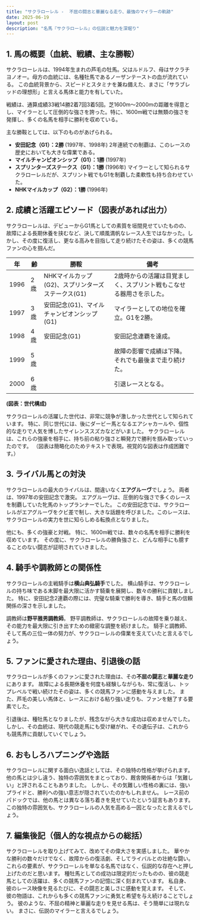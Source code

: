 ```yaml
---
title: "サクラローレル -  不屈の闘志と華麗なる走り、最強のマイラーの軌跡"
date: 2025-06-19
layout: post
description: "名馬『サクラローレル』の伝説と魅力を深堀り"
---
```


## 1. 馬の概要（血統、戦績、主な勝鞍）

サクラローレルは、1994年生まれの芦毛の牡馬。父はルドルフ、母はサクラチヨノオー。母方の血統には、名種牡馬であるノーザンテーストの血が流れている。  この血統背景から、スピードとスタミナを兼ね備えた、まさに「サラブレッドの理想形」と言える馬体と能力を有していた。

戦績は、通算成績33戦14勝2着7回3着5回。芝1600m～2000mの距離を得意とし、マイラーとして圧倒的な強さを誇った。特に、1600m戦では無類の強さを発揮し、多くの名馬を相手に勝利を収めている。

主な勝鞍としては、以下のものがあげられる。

* **安田記念（G1）：2勝** (1997年、1998年)  2年連続での制覇は、このレースの歴史においても大きな偉業である。
* **マイルチャンピオンシップ（G1）：1勝** (1997年)
* **スプリンターズステークス（G1）：1勝** (1996年)  マイラーとして知られるサクラローレルだが、スプリント戦でもG1を制覇した柔軟性も持ち合わせていた。
* **NHKマイルカップ（G2）：1勝** (1996年)


## 2. 成績と活躍エピソード（図表があれば出力）

サクラローレルは、デビューからG1馬としての素質を垣間見せていたものの、故障による長期休養を挟むなど、決して順風満帆なレース人生ではなかった。しかし、その度に復活し、更なる高みを目指して走り続けたその姿は、多くの競馬ファンの心を掴んだ。

| 年 | 齢 | 勝鞍 | 備考 |
|---|---|---|---|
| 1996 | 2歳 | NHKマイルカップ(G2)、スプリンターズステークス(G1) | 2歳時からの活躍は目覚ましく、スプリント戦もこなせる器用さを示した。 |
| 1997 | 3歳 | 安田記念(G1)、マイルチャンピオンシップ(G1) |  マイラーとしての地位を確立。G1を2勝。 |
| 1998 | 4歳 | 安田記念(G1) | 安田記念連覇を達成。 |
| 1999 | 5歳 |  |  故障の影響で成績は下降。それでも最後まで走り続けた。 |
| 2000 | 6歳 |  | 引退レースとなる。 |


**(図表：世代構成)**

サクラローレルの活躍した世代は、非常に競争が激しかった世代として知られています。  特に、同じ世代には、後にダービー馬となるエアシャカールや、個性的な走りで人気を博したサイレンススズカなどがいました。  サクラローレルは、これらの強豪を相手に、持ち前の粘り強さと瞬発力で勝利を掴み取っていったのです。  （図表は簡略化のためテキストで表現。視覚的な図表は作成困難です。）


## 3. ライバル馬との対決

サクラローレルの最大のライバルは、間違いなく**エアグルーヴ**でしょう。  両者は、1997年の安田記念で激突。  エアグルーヴは、圧倒的な強さで多くのレースを制覇していた牝馬のトップランナーでした。  この安田記念では、サクラローレルがエアグルーヴをクビ差で制し、大きな話題を呼びました。このレースは、サクラローレルの実力を世に知らしめる転換点となりました。


他にも、多くの強豪と対戦。  特に、1600m戦では、数々の名馬を相手に勝利を収めています。  その度に、サクラローレルの勝負強さと、どんな相手にも臆することのない闘志が証明されていきました。


## 4. 騎手や調教師との関係性

サクラローレルの主戦騎手は**横山典弘騎手**でした。  横山騎手は、サクラローレルの持ち味である末脚を最大限に活かす騎乗を展開し、数々の勝利に貢献しました。  特に、安田記念2連覇の際には、完璧な騎乗で勝利を導き、騎手と馬の信頼関係の深さを示しました。

調教師は**野平雅男調教師**。  野平調教師は、サクラローレルの故障を乗り越え、その能力を最大限に引き出すための緻密な調整を続けました。  騎手と調教師、そして馬の三位一体の努力が、サクラローレルの偉業を支えていたと言えるでしょう。


## 5. ファンに愛された理由、引退後の話

サクラローレルが多くのファンに愛された理由は、その**不屈の闘志**と**華麗な走り**にあります。  故障による長期休養を何度も経験しながらも、常に復活し、トップレベルで戦い続けたその姿は、多くの競馬ファンに感動を与えました。  また、芦毛の美しい馬体と、レースにおける粘り強い走りも、ファンを魅了する要素でした。

引退後は、種牡馬となりましたが、残念ながら大きな成功は収めませんでした。  しかし、その血統は、現代の競走馬にも受け継がれ、その遺伝子は、これからも競馬界に貢献していくでしょう。


## 6. おもしろハプニングや逸話

サクラローレルに関する面白い逸話としては、その独特の性格が挙げられます。  他の馬とは少し違う、独特の雰囲気をまとっており、厩舎関係者からは「気難しい」と評されることもありました。  しかし、その気難しい性格の裏には、強いプライドと、勝利への強い意志が隠されていたのかもしれません。  レース前のパドックでは、他の馬とは異なる落ち着きを見せていたという証言もあります。  この独特の雰囲気も、サクラローレルの人気を高める一因となったと言えるでしょう。


## 7. 編集後記（個人的な視点からの総括）

サクラローレルを取り上げてみて、改めてその偉大さを実感しました。  華やかな勝利の数々だけでなく、故障からの復活劇、そしてライバルとの壮絶な闘い。  これらの要素が、サクラローレルを単なる名馬ではなく、伝説的な存在へと押し上げたのだと思います。  種牡馬としての成功は限定的だったものの、彼の競走馬としての活躍は、多くの競馬ファンの記憶に深く刻まれています。  私自身、彼のレース映像を見るたびに、その闘志と美しさに感動を覚えます。  そして、彼の物語は、これからも多くの競馬ファンに勇気と希望を与え続けることでしょう。  彼のような、不屈の精神と華麗な走りを見せる馬は、そう簡単には現れない。  まさに、伝説のマイラーと言えるでしょう。
